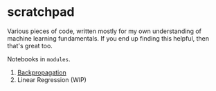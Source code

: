 # scratchpad

Various pieces of code, written mostly for my own understanding of machine learning fundamentals. If you end up finding this helpful, then that's great too.

Notebooks in `modules`.

1. [Backpropagation](modules/1-backpropagation.ipynb)
2. Linear Regression (WIP)
